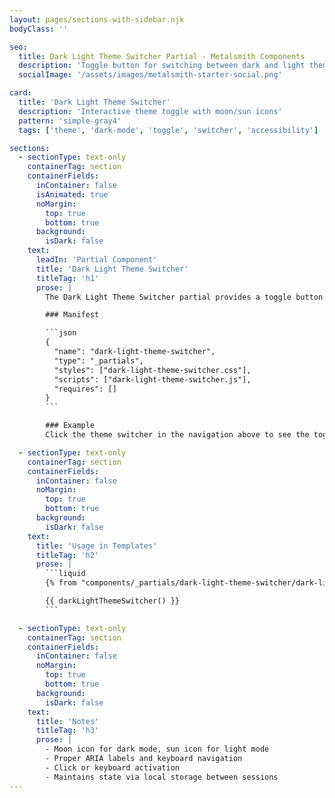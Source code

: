 ```yaml
---
layout: pages/sections-with-sidebar.njk
bodyClass: ''

seo:
  title: Dark Light Theme Switcher Partial - Metalsmith Components
  description: 'Toggle button for switching between dark and light themes'
  socialImage: '/assets/images/metalsmith-starter-social.png'

card:
  title: 'Dark Light Theme Switcher'
  description: 'Interactive theme toggle with moon/sun icons'
  pattern: 'simple-gray4'
  tags: ['theme', 'dark-mode', 'toggle', 'switcher', 'accessibility']

sections:
  - sectionType: text-only
    containerTag: section
    containerFields:
      inContainer: false
      isAnimated: true
      noMargin:
        top: true
        bottom: true
      background:
        isDark: false
    text:
      leadIn: 'Partial Component'
      title: 'Dark Light Theme Switcher'
      titleTag: 'h1'
      prose: |
        The Dark Light Theme Switcher partial provides a toggle button for switching between dark and light theme modes. It uses moon and sun icons to indicate the current state and target mode. Sun, indicating light mode is the default. When clicking on it the icon will change to a moon and the class `dark-theme` will be added to the page `body`.

        ### Manifest

        ```json
        {
          "name": "dark-light-theme-switcher",
          "type": "_partials",
          "styles": ["dark-light-theme-switcher.css"],
          "scripts": ["dark-light-theme-switcher.js"],
          "requires": []
        }
        ```

        ### Example
        Click the theme switcher in the navigation above to see the toggle in action.

  - sectionType: text-only
    containerTag: section
    containerFields:
      inContainer: false
      noMargin:
        top: true
        bottom: true
      background:
        isDark: false
    text:
      title: 'Usage in Templates'
      titleTag: 'h2'
      prose: |
        ```liquid
        {% from "components/_partials/dark-light-theme-switcher/dark-light-theme-switcher.njk" import darkLightThemeSwitcher %}

        {{ darkLightThemeSwitcher() }}
        ```

  - sectionType: text-only
    containerTag: section
    containerFields:
      inContainer: false
      noMargin:
        top: true
        bottom: true
      background:
        isDark: false
    text:
      title: 'Notes'
      titleTag: 'h3'
      prose: |
        - Moon icon for dark mode, sun icon for light mode
        - Proper ARIA labels and keyboard navigation
        - Click or keyboard activation
        - Maintains state via local storage between sessions
---
```

